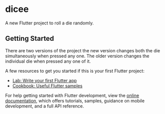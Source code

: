 # dicee

A new Flutter project to roll a die randomly.

## Getting Started

There are two versions of the project the new version changes both the die simultaneously when pressed any one. The older version changes the individual die when pressed any one of it.

A few resources to get you started if this is your first Flutter project:

- [Lab: Write your first Flutter app](https://docs.flutter.dev/get-started/codelab)
- [Cookbook: Useful Flutter samples](https://docs.flutter.dev/cookbook)

For help getting started with Flutter development, view the
[online documentation](https://docs.flutter.dev/), which offers tutorials,
samples, guidance on mobile development, and a full API reference.
